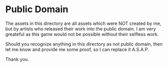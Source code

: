 # Public Domain

The assets in this directory are all assets which were NOT created by me, but by artists who released their work into the public domain.
I am very greateful as this game would not be possible without their selfless work.

Should you recognize anything in this directory as not public domain, then let me know and provide me some proof, so I can replace it A.S.A.P.

Thank you.
